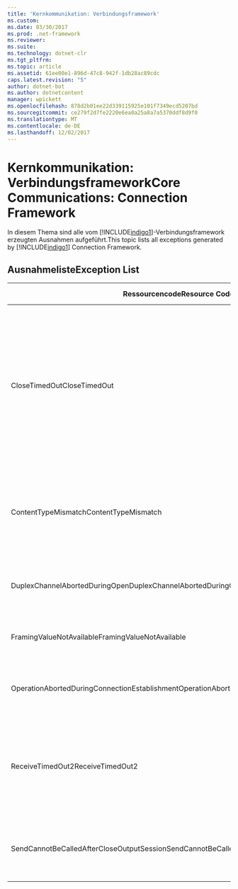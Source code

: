 ```yaml
---
title: 'Kernkommunikation: Verbindungsframework'
ms.custom: 
ms.date: 03/30/2017
ms.prod: .net-framework
ms.reviewer: 
ms.suite: 
ms.technology: dotnet-clr
ms.tgt_pltfrm: 
ms.topic: article
ms.assetid: 61ee00e1-896d-47c8-942f-1db28ac89cdc
caps.latest.revision: "5"
author: dotnet-bot
ms.author: dotnetcontent
manager: wpickett
ms.openlocfilehash: 878d2b01ee22d339115925e101f7349ecd5207bd
ms.sourcegitcommit: ce279f2d7fe2220e6ea0a25a8a7a5370ddf8d9f0
ms.translationtype: MT
ms.contentlocale: de-DE
ms.lasthandoff: 12/02/2017
---
```

# <a name="core-communications-connection-framework"></a><span data-ttu-id="ac960-102">Kernkommunikation: Verbindungsframework</span><span class="sxs-lookup"><span data-stu-id="ac960-102">Core Communications: Connection Framework</span></span>
<span data-ttu-id="ac960-103">In diesem Thema sind alle vom [!INCLUDE[indigo1](../../../../../includes/indigo1-md.md)]-Verbindungsframework erzeugten Ausnahmen aufgeführt.</span><span class="sxs-lookup"><span data-stu-id="ac960-103">This topic lists all exceptions generated by [!INCLUDE[indigo1](../../../../../includes/indigo1-md.md)] Connection Framework.</span></span>  
  
## <a name="exception-list"></a><span data-ttu-id="ac960-104">Ausnahmeliste</span><span class="sxs-lookup"><span data-stu-id="ac960-104">Exception List</span></span>  
  
|<span data-ttu-id="ac960-105">Ressourcencode</span><span class="sxs-lookup"><span data-stu-id="ac960-105">Resource Code</span></span>|<span data-ttu-id="ac960-106">Ressourcenzeichenfolge</span><span class="sxs-lookup"><span data-stu-id="ac960-106">Resource String</span></span>|  
|-------------------|---------------------|  
|<span data-ttu-id="ac960-107">CloseTimedOut</span><span class="sxs-lookup"><span data-stu-id="ac960-107">CloseTimedOut</span></span>|<span data-ttu-id="ac960-108">Das Zeitlimit der Close-Methode ist nach der angegebenen Zeit überschritten worden.</span><span class="sxs-lookup"><span data-stu-id="ac960-108">The Close method timed out after the specified time.</span></span> <span data-ttu-id="ac960-109">Erhöhen Sie den Timeoutwert, der für den Aufruf der Close-Methode übergeben wird, oder erhöhen Sie den CloseTimeout-Wert in der Bindung.</span><span class="sxs-lookup"><span data-stu-id="ac960-109">Increase the timeout value that is passed to the call to Close or increase the CloseTimeout value on the binding.</span></span> <span data-ttu-id="ac960-110">Die für diesen Vorgang zugewiesene Zeit war möglicherweise ein Teil eines längeren Timeouts.</span><span class="sxs-lookup"><span data-stu-id="ac960-110">The time allotted to this operation may have been a portion of a longer timeout.</span></span>|  
|<span data-ttu-id="ac960-111">ContentTypeMismatch</span><span class="sxs-lookup"><span data-stu-id="ac960-111">ContentTypeMismatch</span></span>|<span data-ttu-id="ac960-112">Der angegebene Inhaltstyp wurde an einen Dienst gesendet, der den angegebenen Typ erwartet hat.</span><span class="sxs-lookup"><span data-stu-id="ac960-112">The specified content type was sent to a service that was expecting the specified.</span></span> <span data-ttu-id="ac960-113">Möglicherweise besteht keine Übereinstimmung zwischen Client- und Dienstbindung.</span><span class="sxs-lookup"><span data-stu-id="ac960-113">The client and service bindings may be mismatched.</span></span>|  
|<span data-ttu-id="ac960-114">DuplexChannelAbortedDuringOpen</span><span class="sxs-lookup"><span data-stu-id="ac960-114">DuplexChannelAbortedDuringOpen</span></span>|<span data-ttu-id="ac960-115">Der Duplexkanal für die angegebene Verbindung wurde während des Open-Vorgangs beendet. </span><span class="sxs-lookup"><span data-stu-id="ac960-115">The duplex channel to the specified terminated during the Open process.</span></span>|  
|<span data-ttu-id="ac960-116">FramingValueNotAvailable</span><span class="sxs-lookup"><span data-stu-id="ac960-116">FramingValueNotAvailable</span></span>|<span data-ttu-id="ac960-117">Auf den Wert kann nicht zugegriffen werden, da er nicht vollständig decodiert wurde.</span><span class="sxs-lookup"><span data-stu-id="ac960-117">The value cannot be accessed because it is not fully decoded.</span></span>|  
|<span data-ttu-id="ac960-118">OperationAbortedDuringConnectionEstablishment</span><span class="sxs-lookup"><span data-stu-id="ac960-118">OperationAbortedDuringConnectionEstablishment</span></span>|<span data-ttu-id="ac960-119">Der Vorgang wurde beendet, während die angegebene Verbindung hergestellt wurde.</span><span class="sxs-lookup"><span data-stu-id="ac960-119">The operation was terminated while establishing a connection to the specified.</span></span>|  
|<span data-ttu-id="ac960-120">ReceiveTimedOut2</span><span class="sxs-lookup"><span data-stu-id="ac960-120">ReceiveTimedOut2</span></span>|<span data-ttu-id="ac960-121">Das Zeitlimit des Empfangsvorgangs ist nach der angegebenen Zeit überschritten worden.</span><span class="sxs-lookup"><span data-stu-id="ac960-121">The receive operation has timed out after the specified time.</span></span> <span data-ttu-id="ac960-122">Die für diesen Vorgang zugewiesene Zeit war möglicherweise ein Teil eines längeren Timeouts.</span><span class="sxs-lookup"><span data-stu-id="ac960-122">The time allotted to this operation may have been a portion of a longer timeout.</span></span>|  
|<span data-ttu-id="ac960-123">SendCannotBeCalledAfterCloseOutputSession</span><span class="sxs-lookup"><span data-stu-id="ac960-123">SendCannotBeCalledAfterCloseOutputSession</span></span>|<span data-ttu-id="ac960-124">Sie können keine Nachrichten für einen Kanal senden, nachdem CloseOutputSession aufgerufen wurde.</span><span class="sxs-lookup"><span data-stu-id="ac960-124">You cannot send messages on a channel after CloseOutputSession has been called.</span></span>|
